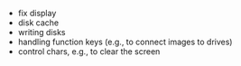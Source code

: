 - fix display
- disk cache
- writing disks
- handling function keys (e.g., to connect images to drives)
- control chars, e.g., to clear the screen
